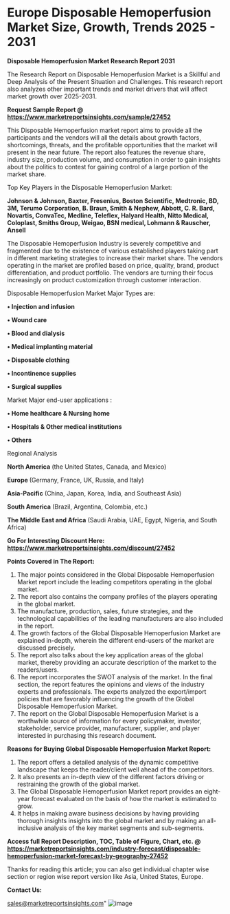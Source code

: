 # Europe Disposable Hemoperfusion Market Size, Growth, Trends 2025 - 2031

<strong>Disposable Hemoperfusion Market Research Report 2031</strong>

The Research Report on Disposable Hemoperfusion Market is a Skillful and Deep Analysis of the Present Situation and Challenges. This research report also analyzes other important trends and market drivers that will affect market growth over 2025-2031.

<strong>Request Sample Report @ <a href=https://www.marketreportsinsights.com/sample/27452>https://www.marketreportsinsights.com/sample/27452</a></strong>

This Disposable Hemoperfusion market report aims to provide all the participants and the vendors will all the details about growth factors, shortcomings, threats, and the profitable opportunities that the market will present in the near future. The report also features the revenue share, industry size, production volume, and consumption in order to gain insights about the politics to contest for gaining control of a large portion of the market share.

Top Key Players in the Disposable Hemoperfusion Market:

<strong>Johnson & Johnson, Baxter, Fresenius, Boston Scientific, Medtronic, BD, 3M, Terumo Corporation, B. Braun, Smith & Nephew, Abbott, C. R. Bard, Novartis, ConvaTec, Medline, Teleflex, Halyard Health, Nitto Medical, Coloplast, Smiths Group, Weigao, BSN medical, Lohmann & Rauscher, Ansell</strong>

The Disposable Hemoperfusion Industry is severely competitive and fragmented due to the existence of various established players taking part in different marketing strategies to increase their market share. The vendors operating in the market are profiled based on price, quality, brand, product differentiation, and product portfolio. The vendors are turning their focus increasingly on product customization through customer interaction.

Disposable Hemoperfusion Market Major Types are:

<strong>• Injection and infusion

• Wound care

• Blood and dialysis

• Medical implanting material

• Disposable clothing

• Incontinence supplies

• Surgical supplies</strong>

Market Major end-user applications :

<strong>• Home healthcare & Nursing home

• Hospitals & Other medical institutions

• Others</strong>

Regional Analysis

</u><strong><b>North America</b></strong> (the United States, Canada, and Mexico)

<strong><b>Europe </b></strong>(Germany, France, UK, Russia, and Italy)

<strong><b>Asia-Pacific</b></strong> (China, Japan, Korea, India, and Southeast Asia)

<strong><b>South America</b></strong> (Brazil, Argentina, Colombia, etc.)

<strong><b>The Middle East and Africa</b></strong> (Saudi Arabia, UAE, Egypt, Nigeria, and South Africa)

<strong>Go For Interesting Discount Here: <a href=https://www.marketreportsinsights.com/discount/27452>https://www.marketreportsinsights.com/discount/27452</a></strong>

<strong>Points Covered in The Report:</strong>
<ol>
  <li>The major points considered in the Global Disposable Hemoperfusion Market report include the leading competitors operating in the global market.</li>
  <li>The report also contains the company profiles of the players operating in the global market.</li>
  <li>The manufacture, production, sales, future strategies, and the technological capabilities of the leading manufacturers are also included in the report.</li>
  <li>The growth factors of the Global Disposable Hemoperfusion Market are explained in-depth, wherein the different end-users of the market are discussed precisely.</li>
  <li>The report also talks about the key application areas of the global market, thereby providing an accurate description of the market to the readers/users.</li>
  <li>The report incorporates the SWOT analysis of the market. In the final section, the report features the opinions and views of the industry experts and professionals. The experts analyzed the export/import policies that are favorably influencing the growth of the Global Disposable Hemoperfusion Market.</li>
  <li>The report on the Global Disposable Hemoperfusion Market is a worthwhile source of information for every policymaker, investor, stakeholder, service provider, manufacturer, supplier, and player interested in purchasing this research document.</li>
</ol>
<strong>Reasons for Buying Global Disposable Hemoperfusion Market Report:</strong>

<ol>
  <li>The report offers a detailed analysis of the dynamic competitive landscape that keeps the reader/client well ahead of the competitors.</li>
  <li>It also presents an in-depth view of the different factors driving or restraining the growth of the global market.</li>
  <li>The Global Disposable Hemoperfusion Market report provides an eight-year forecast evaluated on the basis of how the market is estimated to grow.</li>
  <li>It helps in making aware business decisions by having providing thorough insights insights into the global market and by making an all-inclusive analysis of the key market segments and sub-segments.</li>
</ol>
<strong>Access full Report Description, TOC, Table of Figure, Chart, etc. @ <a href=https://marketreportsinsights.com/industry-forecast/disposable-hemoperfusion-market-forecast-by-geography-27452>https://marketreportsinsights.com/industry-forecast/disposable-hemoperfusion-market-forecast-by-geography-27452</a></strong>


Thanks for reading this article; you can also get individual chapter wise section or region wise report version like Asia, United States, Europe.

<strong>Contact Us:</strong>

sales@marketreportsinsights.com"
![image](https://github.com/user-attachments/assets/49fe66f6-d4cf-431f-8b85-486d7cd93af9)

